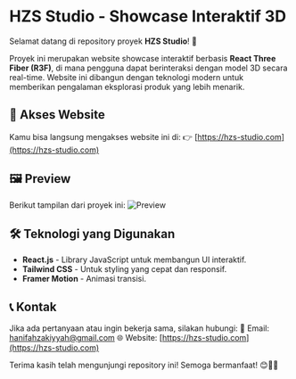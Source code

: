 # HZS Studio - Showcase Interaktif 3D

Selamat datang di repository proyek **HZS Studio**! 🚀

Proyek ini merupakan website showcase interaktif berbasis **React Three Fiber (R3F)**, di mana pengguna dapat berinteraksi dengan model 3D secara real-time. Website ini dibangun dengan teknologi modern untuk memberikan pengalaman eksplorasi produk yang lebih menarik.

## 🔗 Akses Website

Kamu bisa langsung mengakses website ini di:
👉 [https://hzs-studio.com](https://hzs-studio.com)

## 🖼️ Preview

Berikut tampilan dari proyek ini:
![Preview](https://hzs-studio.vercel.app/skrinsut.png)

## 🛠️ Teknologi yang Digunakan

- **React.js** - Library JavaScript untuk membangun UI interaktif.
- **Tailwind CSS** - Untuk styling yang cepat dan responsif.
- **Framer Motion** - Animasi transisi.

## 📞 Kontak

Jika ada pertanyaan atau ingin bekerja sama, silakan hubungi:
📧 Email: hanifahzakiyyah@gmail.com
🌐 Website: [https://hzs-studio.com](https://hzs-studio.com)

Terima kasih telah mengunjungi repository ini! Semoga bermanfaat! 😊🎨🚀

